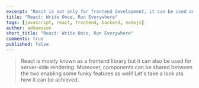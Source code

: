 ```yaml
---
excerpt: "React is not only for frontend development, it can be used on the server as well. Let's take a look at how we can make them work together."
title: "React: Write Once, Run Everywhere"
tags: [javascript, react, frontend, backend, nodejs]
author: addamsson
short_title: "React: Write Once, Run Everywhere"
comments: true
published: false
---
```


> React is mostly known as a frontend library but it can also be used for server-side rendering. Moreover, components can be shared between the two enabling some funky features as well! Let's take a look ata how it can be achieved.

